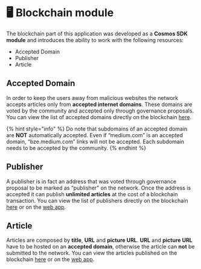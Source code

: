 # 🖥️ Blockchain module

The blockchain part of this application was developed as a **Cosmos SDK module** and introduces the ability to work with the following resources:

* Accepted Domain
* Publisher
* Article

## Accepted Domain <a href="#id-2bc1" id="id-2bc1"></a>

In order to keep the users away from malicious websites the network accepts articles only from **accepted internet domains**. These domains are voted by the community and accepted only through governance proposals. You can view the list of accepted domains directly on the blockchain [here](https://rest.getbze.com/bze/cointrunk/v1/accepted\_domain).

{% hint style="info" %}
Do note that subdomains of an accepted domain are **NOT** automatically accepted. Even if “medium.com” is an accepted domain, “bze.medium.com” links will not be accepted. Each subdomain needs to be accepted by the community.
{% endhint %}

## Publisher

A publisher is in fact an address that was voted through governance proposal to be marked as “publisher” on the network. Once the address is accepted it can publish **unlimited articles** at the cost of a blockchain transaction. You can view the list of publishers directly on the blockchain [here](https://rest.getbze.com/bze/cointrunk/v1/publishers) or on the [web app](https://app.cointrunk.io/publishers).&#x20;

## Article

Articles are composed by **title**, **URL** and **picture URL**. **URL** and **picture URL** have to be hosted on an **accepted domain**, otherwise the article can **not** be submitted to the network. You can view the articles published on the blockchain [here](https://rest.getbze.com/bze/cointrunk/v1/articles?pagination.count\_total=false\&pagination.limit=50\&pagination.reverse=true) or on the [web app](https://app.cointrunk.io/?page=1).
